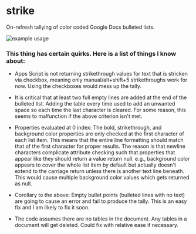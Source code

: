 # strike
On-refresh tallying of color coded Google Docs bulleted lists.

![example usage](https://github.com/friendtotheend/strike/edit/main/sample2.png)


### This thing has certain quirks. Here is a list of things I know about: ###

- Apps Script is not returning strikethrough values for text that is stricken via checkbox, meaning only manual/alt+shift+5 strikethroughs work for now. Using the checkboxes would mess up the tally.

- It is critical that at least two full empty lines are added at the end of the bulleted list. Adding the table every time used to add an unwanted space so each time the last character is cleared. For some reason, this seems to malfunction if the above criterion isn't met.

- Properties evaluated at 0 index: The bold, strikethrough, and background color properties are only checked at the first character of each list item. This means that the entire line formatting should match that of the first character for proper results. The reason is that newline characters complicate attribute checking such that properties that appear like they should return a value return null. e.g., background color appears to cover the whole list item by default but actually doesn't extend to the carriage return unless there is another text line beneath. This would cause multiple background color values which gets returned as null.

- Corollary to the above: Empty bullet points (bulleted lines with no text) are going to cause an error and fail to produce the tally. This is an easy fix and I am likely to fix it soon.

- The code assumes there are no tables in the document. Any tables in a document will get deleted. Could fix with relative ease if necessary.
